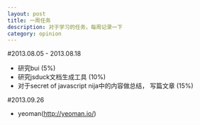 ```yaml
---
layout: post
title: 一周任务
description: 对于学习的任务，每周记录一下
category: opinion
---
```


#2013.08.05 - 2013.08.18
- 研究bui (5%)
- 研究jsduck文档生成工具 (10%)
- 对于secret of javascript nija中的内容做总结， 写篇文章 (15%)

#2013.09.26
- yeoman(http://yeoman.io/)